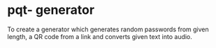 # pqt- generator 
To create a generator which generates random passwords from given length, a QR code from a link and converts given text into audio.
